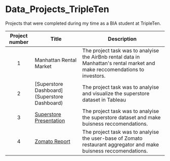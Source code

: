 # Data_Projects_TripleTen
Projects that were completed during my time as a BIA student at TripleTen. 


| Project number | Title | Description |
| :-----------: | ----------- |----------- |
| 1 | Manhattan Rental Market| The project task was to analyise the AirBnb rental data in Manhattan's rental market and make reccomendations to investors. |
| 2 | [Superstore Dashboard](Superstore Dashboard) | The project task was to analyise and visualize the superstore dataset in Tableau |
| 3 | [Superstore Presentation](Superstore) | The project task was to analyise the superstore dataset and make buisness reccomendations. |
| 4 | [Zomato Report](https://github.com/couign/Data_Projects_TripleTen/blob/main/Zomato) | The project task was to analyise the user-base of Zomato restaurant aggregator and make buisness reccomendations. |
